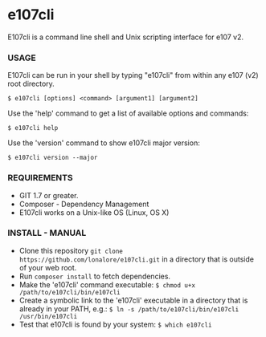 # e107cli

E107cli is a command line shell and Unix scripting interface for e107 v2.

### USAGE

E107cli can be run in your shell by typing "e107cli" from within any e107 (v2) root directory.

    $ e107cli [options] <command> [argument1] [argument2]

Use the 'help' command to get a list of available options and commands:

    $ e107cli help

Use the 'version' command to show e107cli major version:

    $ e107cli version --major

### REQUIREMENTS

* GIT 1.7 or greater.
* Composer - Dependency Management
* E107cli works on a Unix-like OS (Linux, OS X)

### INSTALL - MANUAL

* Clone this repository `git clone https://github.com/lonalore/e107cli.git` in a directory that is outside of your web root.
* Run `composer install` to fetch dependencies.
* Make the 'e107cli' command executable: `$ chmod u+x /path/to/e107cli/bin/e107cli`
* Create a symbolic link to the 'e107cli' executable in a directory that is already in your PATH, e.g.: `$ ln -s /path/to/e107cli/bin/e107cli /usr/bin/e107cli`
* Test that e107cli is found by your system: `$ which e107cli`

